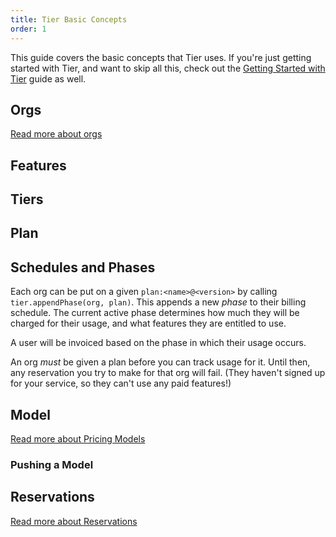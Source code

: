 ```yaml
---
title: Tier Basic Concepts
order: 1
---
```


This guide covers the basic concepts that Tier uses.  If you're
just getting started with Tier, and want to skip all this, check
out the [Getting Started with Tier](./getting-started.md) guide as
well.

## Orgs

<!-- include _pieces/org-intro -->

[Read more about orgs](/content/concepts/orgs.md)

## Features

<!-- include _pieces/feature-intro -->

## Tiers

<!-- include _pieces/feature-tier-intro -->

## Plan

<!-- include _pieces/plan-intro -->

## Schedules and Phases

Each org can be put on a given `plan:<name>@<version>` by calling
`tier.appendPhase(org, plan)`. This appends a new _phase_ to
their billing schedule. The current active phase determines how
much they will be charged for their usage, and what features they
are entitled to use.

A user will be invoiced based on the phase in which their usage
occurs.

An org _must_ be given a plan before you can track usage for it.
Until then, any reservation you try to make for that org will
fail.  (They haven't signed up for your service, so they can't
use any paid features!)

## Model

<!--include _pieces/model-intro -->

[Read more about Pricing Models](/content/concepts/model.md)

### Pushing a Model

<!-- include _pieces/pushing-a-model -->

## Reservations

<!-- include _pieces/reservation-intro -->

[Read more about Reservations](/content/concepts/reservation.md)
